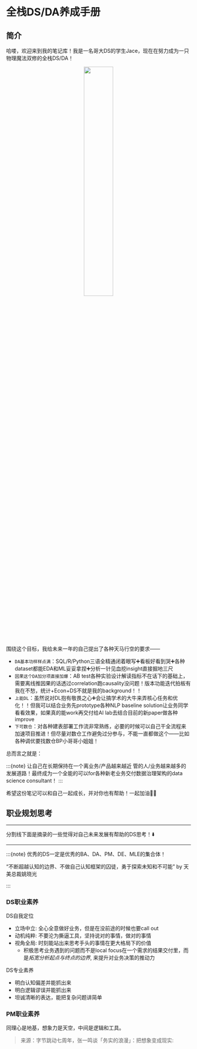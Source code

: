 # 全栈DS/DA养成手册

## 简介
哈喽，欢迎来到我的笔记库！我是一名哥大DS的学生Jace，现在在努力成为一只物理魔法双修的全栈DS/DA！

<center><img src="https://cdn.mathpix.com/snip/images/xNWgOsmBVBmEF-_XOMDOj9YBO4QD4uqSFGyLYWJnsow.original.fullsize.png" width="40%"/></center>

围绕这个目标，我给未来一年的自己提出了各种天马行空的要求——
- `DA基本功样样点满`：SQL/R/Python三语全精通闭着眼写➕看板好看到哭➕各种dataset都能EDA和ML妥妥拿捏➕分析一针见血挖insight直接掘地三尺
- `因果这个DA加分项直接加爆`：AB test各种实验设计解读指标不在话下的基础上，需要离线推因果的话透过correlation跑causality没问题！版本功能迭代拍板有我在不愁，统计+Econ+DS不就是我的background！！
- `上能DL`：虽然说对DL抱有敬畏之心➕会让搞学术的大牛来弄核心任务和优化！！但我可以结合业务先prototype各种NLP baseline solution让业务同学看看效果，如果真的能work再交付给AI lab去结合目前的新paper做各种improve
- `下可数仓`：对各种建表部署工作流非常熟练，必要的时候可以自己干全流程来加速项目推进！但尽量对数仓工作避免过分参与，不能一直都做这个——比如各种调优要找数仓BP小哥哥小姐姐！

总而言之就是：

:::{note}
让自己在长期保持在一个离业务/产品越来越近 管的人/业务越来越多的发展道路！最终成为一个全能的可以for各种新老业务交付数据治理架构的data science consultant！
:::



希望这份笔记可以和自己一起成长，并对你也有帮助！一起加油💪💪

## 职业规划思考

---

分割线下面是摘录的一些觉得对自己未来发展有帮助的DS思考！⬇️

---

:::{note}
优秀的DS一定是优秀的BA、DA、PM、DE、MLE的集合体！

“不断超越认知的边界、不做自己认知框架的囚徒，勇于探索未知和不可能” by 天美总裁姚晓光

:::



### DS职业素养

DS自我定位
- 立场中立: 全心全意做好业务，但是在没前途的时候也要call out
- 动机纯粹: 不要沦为撕逼工具，坚持说对的事情，做对的事情
- 视角全局: 时刻能站出来思考手头的事情在更大格局下的价值
    - 积极思考业务遇到的问题而不是local focus在一个需求的结果交付里，而是*拓宽分析起点与终点的边界*, 来提升对业务决策的推动力

DS专业素养
- 明白认知偏差并能抓出来
- 明白逻辑谬误并能抓出来
- 坦诚清晰的表达，能把复杂问题讲简单

### PM职业素养

同理心是地基，想象力是天空，中间是逻辑和工具。
> 来源：字节跳动七周年，张一鸣谈「务实的浪漫」：把想象变成现实: